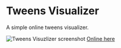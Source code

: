 # Tweens Visualizer
A simple online tweens visualizer.

![Tweens Visuzlizer screenshot](https://andreyugolnik.github.io/Tweens-Visualizer/Screenshot.png)
[Online here](https://andreyugolnik.github.io/Tweens-Visualizer/index.html)
